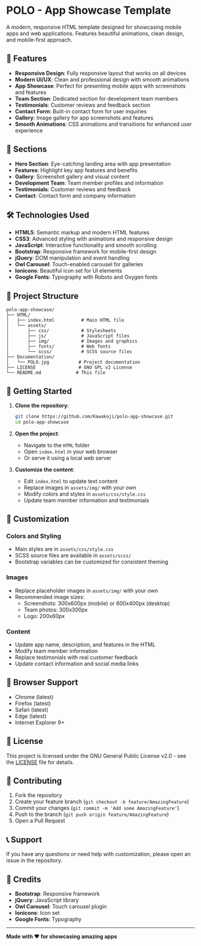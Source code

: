 # POLO - App Showcase Template

A modern, responsive HTML template designed for showcasing mobile apps and web applications. Features beautiful animations, clean design, and mobile-first approach.

## 🚀 Features

- **Responsive Design**: Fully responsive layout that works on all devices
- **Modern UI/UX**: Clean and professional design with smooth animations
- **App Showcase**: Perfect for presenting mobile apps with screenshots and features
- **Team Section**: Dedicated section for development team members
- **Testimonials**: Customer reviews and feedback section
- **Contact Form**: Built-in contact form for user inquiries
- **Gallery**: Image gallery for app screenshots and features
- **Smooth Animations**: CSS animations and transitions for enhanced user experience

## 📱 Sections

- **Hero Section**: Eye-catching landing area with app presentation
- **Features**: Highlight key app features and benefits
- **Gallery**: Screenshot gallery and visual content
- **Development Team**: Team member profiles and information
- **Testimonials**: Customer reviews and feedback
- **Contact**: Contact form and company information

## 🛠️ Technologies Used

- **HTML5**: Semantic markup and modern HTML features
- **CSS3**: Advanced styling with animations and responsive design
- **JavaScript**: Interactive functionality and smooth scrolling
- **Bootstrap**: Responsive framework for mobile-first design
- **jQuery**: DOM manipulation and event handling
- **Owl Carousel**: Touch-enabled carousel for galleries
- **Ionicons**: Beautiful icon set for UI elements
- **Google Fonts**: Typography with Roboto and Oxygen fonts

## 📁 Project Structure

```
polo-app-showcase/
├── HTML/
│   ├── index.html          # Main HTML file
│   └── assets/
│       ├── css/            # Stylesheets
│       ├── js/             # JavaScript files
│       ├── img/            # Images and graphics
│       ├── fonts/          # Web fonts
│       └── scss/           # SCSS source files
├── Documentation/
│   └── POLO.jpg           # Project documentation
├── LICENSE                # GNU GPL v2 License
└── README.md             # This file
```

## 🚀 Getting Started

1. **Clone the repository**:
   ```bash
   git clone https://github.com/Kawakoji/polo-app-showcase.git
   cd polo-app-showcase
   ```

2. **Open the project**:
   - Navigate to the `HTML` folder
   - Open `index.html` in your web browser
   - Or serve it using a local web server

3. **Customize the content**:
   - Edit `index.html` to update text content
   - Replace images in `assets/img/` with your own
   - Modify colors and styles in `assets/css/style.css`
   - Update team member information and testimonials

## 🎨 Customization

### Colors and Styling
- Main styles are in `assets/css/style.css`
- SCSS source files are available in `assets/scss/`
- Bootstrap variables can be customized for consistent theming

### Images
- Replace placeholder images in `assets/img/` with your own
- Recommended image sizes:
  - Screenshots: 300x600px (mobile) or 600x400px (desktop)
  - Team photos: 300x300px
  - Logo: 200x60px

### Content
- Update app name, description, and features in the HTML
- Modify team member information
- Replace testimonials with real customer feedback
- Update contact information and social media links

## 📱 Browser Support

- Chrome (latest)
- Firefox (latest)
- Safari (latest)
- Edge (latest)
- Internet Explorer 9+

## 📄 License

This project is licensed under the GNU General Public License v2.0 - see the [LICENSE](LICENSE) file for details.

## 🤝 Contributing

1. Fork the repository
2. Create your feature branch (`git checkout -b feature/AmazingFeature`)
3. Commit your changes (`git commit -m 'Add some AmazingFeature'`)
4. Push to the branch (`git push origin feature/AmazingFeature`)
5. Open a Pull Request

## 📞 Support

If you have any questions or need help with customization, please open an issue in the repository.

## 🌟 Credits

- **Bootstrap**: Responsive framework
- **jQuery**: JavaScript library
- **Owl Carousel**: Touch carousel plugin
- **Ionicons**: Icon set
- **Google Fonts**: Typography

---

**Made with ❤️ for showcasing amazing apps**